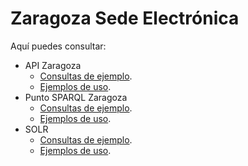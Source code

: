 # Zaragoza Sede Electrónica
Aquí puedes consultar:
* API Zaragoza
  * [Consultas de ejemplo](http://zaragoza-sedeelectronica.github.io/api/queries/). 
  * [Ejemplos de uso](http://zaragoza-sedeelectronica.github.io/api/ejemplos/). 
* Punto SPARQL Zaragoza 
  * [Consultas de ejemplo](http://zaragoza-sedeelectronica.github.io/sparql/queries/). 
  * [Ejemplos de uso](http://zaragoza-sedeelectronica.github.io/sparl/ejemplos/). 
* SOLR
  * [Consultas de ejemplo](http://zaragoza-sedeelectronica.github.io/solr/queries/). 
  * [Ejemplos de uso](http://zaragoza-sedeelectronica.github.io/solr/ejemplos/). 
